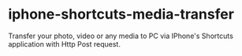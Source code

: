 # iphone-shortcuts-media-transfer
Transfer your photo, video or any media to PC via IPhone's Shortcuts application with Http Post request.
